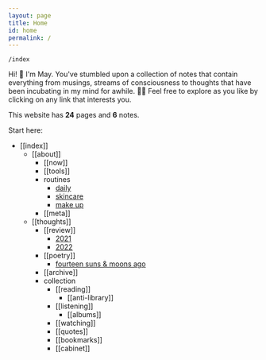 ```yaml
---
layout: page
title: Home
id: home
permalink: /
---
```


`/index`

<p>Hi! 👋 I'm May. You've stumbled upon a collection of notes that contain everything from musings, streams of consciousness to thoughts that have been incubating in my mind for awhile. 🧠✨ Feel free to explore as you like by clicking on any link that interests you.</p>

<p>This website has <b>24</b> pages and <b>6</b> notes.</p>

Start here:
<ul>
  <li>[[index]]
    <ul>
      <li>[[about]]
        <ul>
          <li>[[now]]</li>
          <li>[[tools]]</li>
          <li>routines
          <ul>
            <li><a class="internal-link" href="/routine/daily">daily</a></li>
            <li><a class="internal-link" href="/routine/skincare">skincare</a></li>
            <li><a class="internal-link" href="/routine/make-up">make up</a></li>
          </ul>
        </li>
        <li>[[meta]]</li>
    </ul>
   </li> 
</ul>


<ul>
  <li>[[thoughts]]
    <ul>
      <li>[[review]]
        <ul>
          <li><a class="internal-link" href="/reflect/2021">2021</a></li>
          <li><a class="internal-link" href="/reflect/2022">2022</a></li>
        </ul>
      <li>[[poetry]]
        <ul>
          <li><a class="internal-link" href="/poem/fourteen-suns">fourteen suns & moons ago</a></li>
        </ul>
       </li>
      <li>[[archive]]</li>
  </li>
</ul>  

<ul>
  <li>collection
    <ul>
      <li>[[reading]]
        <ul>
          <li>[[anti-library]]</li>
        </ul>
      <li>[[listening]]
        <ul>
          <li>[[albums]]</li>
        </ul>
      </li>
      <li>[[watching]]</li>
      <li>[[quotes]]</li>
      <li>[[bookmarks]]</li>
  </li>  
</ul>

<ul>
  <li>[[cabinet]]</li>
</ul>



<style>
  .wrapper {
    max-width: 58em;
  }
</style>
